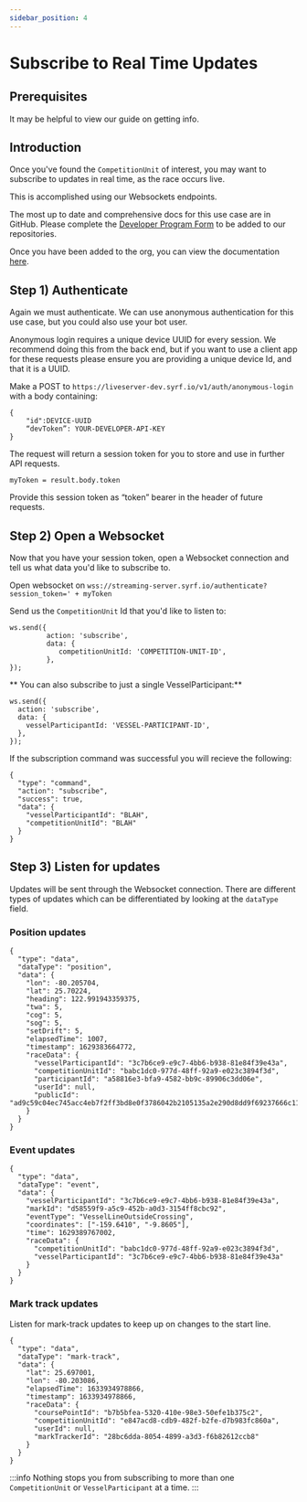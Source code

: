 ```yaml
---
sidebar_position: 4
---
```


# Subscribe to Real Time Updates

## Prerequisites
It may be helpful to view our guide on getting info.


## Introduction

Once you've found the `CompetitionUnit` of interest, you may want to subscribe to updates in real time, as the race
occurs live. 

This is accomplished using our Websockets endpoints. 

The most up to date and comprehensive docs for this use case are in GitHub.
Please complete the [Developer Program Form](https://docs.google.com/forms/d/e/1FAIpQLSfXTgxpeqaJ3sCNY4RV_iF7Ex9wbcv3rVjfV4xhCqypvm95Pw/viewform?usp=sf_link)
to be added to our repositories. 

Once you have been added to the org, you can view the documentation [here](https://github.com/sailing-yacht-research-foundation/streaming-server).

## Step 1) Authenticate
Again we must authenticate. We can use anonymous authentication for this use case, but you could also use your bot user.


Anonymous login requires a unique device UUID for every session. We recommend doing this from the back end, but if you want to use a client app for
these requests please ensure you are providing a unique device Id, and that it is a UUID. 

Make a POST to `https://liveserver-dev.syrf.io/v1/auth/anonymous-login` with a body containing:
```
{ 
    "id":DEVICE-UUID
    “devToken”: YOUR-DEVELOPER-API-KEY
}
```

The request will return a session token for you to store and use in further API requests.
```
myToken = result.body.token
```

Provide this session token as “token” bearer in the header of future requests.

## Step 2) Open a Websocket
Now that you have your session token, open a Websocket connection and tell us what data you'd like to subscribe to.

Open websocket on `wss://streaming-server.syrf.io/authenticate?session_token=' + myToken`

Send us the `CompetitionUnit` Id that you'd like to listen to:

```
ws.send({
 		 action: 'subscribe',
 		 data: {
   			competitionUnitId: 'COMPETITION-UNIT-ID',
 		 },
});
```

** You can also subscribe to just a single VesselParticipant:**

```
ws.send({
  action: 'subscribe',
  data: {
    vesselParticipantId: 'VESSEL-PARTICIPANT-ID',
  },
});
```

If the subscription command was successful you will recieve the following:

```
{
  "type": "command",
  "action": "subscribe",
  "success": true,
  "data": {
    "vesselParticipantId": "BLAH",
    "competitionUnitId": "BLAH"
  }
}
```


## Step 3) Listen for updates
Updates will be sent through the Websocket connection.
There are different types of updates which can be differentiated by looking at the `dataType` field.

### Position updates

```
{
  "type": "data",
  "dataType": "position",
  "data": {
    "lon": -80.205704,
    "lat": 25.70224,
    "heading": 122.991943359375,
    "twa": 5,
    "cog": 5,
    "sog": 5,
    "setDrift": 5,
    "elapsedTime": 1007,
    "timestamp": 1629383664772,
    "raceData": {
      "vesselParticipantId": "3c7b6ce9-e9c7-4bb6-b938-81e84f39e43a",
      "competitionUnitId": "babc1dc0-977d-48ff-92a9-e023c3894f3d",
      "participantId": "a58816e3-bfa9-4582-bb9c-89906c3dd06e",
      "userId": null,
      "publicId": "ad9c59c04ec745acc4eb7f2ff3bd8e0f3786042b2105135a2e290d8dd9f69237666c11f9902be668aa87a4107e5c16f9"
    }
  }
}
```

### Event updates

```
{
  "type": "data",
  "dataType": "event",
  "data": {
    "vesselParticipantId": "3c7b6ce9-e9c7-4bb6-b938-81e84f39e43a",
    "markId": "d58559f9-a5c9-452b-a0d3-3154ff8cbc92",
    "eventType": "VesselLineOutsideCrossing",
    "coordinates": ["-159.6410", "-9.8605"],
    "time": 1629389767002,
    "raceData": {
      "competitionUnitId": "babc1dc0-977d-48ff-92a9-e023c3894f3d",
      "vesselParticipantId": "3c7b6ce9-e9c7-4bb6-b938-81e84f39e43a"
    }
  }
}
```

### Mark track updates
Listen for mark-track updates to keep up on changes to the start line.

```
{
  "type": "data",
  "dataType": "mark-track",
  "data": {
    "lat": 25.697001,
    "lon": -80.203086,
    "elapsedTime": 1633934978866,
    "timestamp": 1633934978866,
    "raceData": {
      "coursePointId": "b7b5bfea-5320-410e-98e3-50efe1b375c2",
      "competitionUnitId": "e847acd8-cdb9-482f-b2fe-d7b983fc860a",
      "userId": null,
      "markTrackerId": "28bc6dda-8054-4899-a3d3-f6b82612ccb8"
    }
  }
}
```


:::info
Nothing stops you from subscribing to more than one `CompetitionUnit` or `VesselParticipant` at a time.
:::